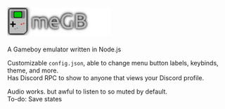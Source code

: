 ## ![meGB](icons/banner_64.png)
A Gameboy emulator written in Node.js

Customizable `config.json`, able to change menu button labels, keybinds, theme, and more.\
Has Discord RPC to show to anyone that views your Discord profile.

Audio works. but awful to listen to so muted by default.\
To-do: Save states
